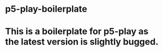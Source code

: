 # p5-play-boilerplate
# This is a boilerplate for p5-play as the latest version is slightly bugged.
